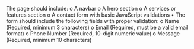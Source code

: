 The page should include:
o	A navbar
o	A hero section
o	A services or features section
o	A contact form with basic JavaScript validations
•	The form should include the following fields with proper validation:
o	Name (Required, minimum 3 characters)
o	Email (Required, must be a valid email format)
o	Phone Number (Required, 10-digit numeric value)
o	Message (Required, minimum 10 characters)
